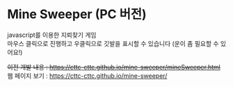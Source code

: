 # Mine Sweeper (PC 버전)
javascript를 이용한 지뢰찾기 게임  
마우스 클릭으로 진행하고 우클릭으로 깃발을 표시할 수 있습니다 (운이 좀 필요할 수 있어요!)  
  
~~이전 개발 내용 : https://cttc-cttc.github.io/mine-sweeper/mineSweeper.html~~  
웹 페이지 보기 : https://cttc-cttc.github.io/mine-sweeper/
